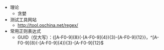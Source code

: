 * 理论
    * 贪婪
* 测试工具网站
    * http://tool.oschina.net/regex/
* 常用正则表达式
    * GUID（仅大写）：\{[A-F0-9]{8}(-[A-F0-9]{4}){3}-[A-F0-9]{12}\}，^[A-F0-9]{8}(-[A-F0-9]{4}){3}-[A-F0-9]{12}$